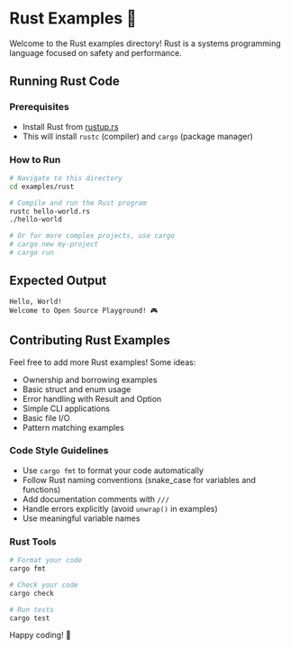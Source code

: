 # Rust Examples 🦀

Welcome to the Rust examples directory! Rust is a systems programming language focused on safety and performance.

## Running Rust Code

### Prerequisites
- Install Rust from [rustup.rs](https://rustup.rs/)
- This will install `rustc` (compiler) and `cargo` (package manager)

### How to Run
```bash
# Navigate to this directory
cd examples/rust

# Compile and run the Rust program
rustc hello-world.rs
./hello-world

# Or for more complex projects, use cargo
# cargo new my-project
# cargo run
```

## Expected Output
```
Hello, World!
Welcome to Open Source Playground! 🎮
```

## Contributing Rust Examples

Feel free to add more Rust examples! Some ideas:
- Ownership and borrowing examples
- Basic struct and enum usage
- Error handling with Result and Option
- Simple CLI applications
- Basic file I/O
- Pattern matching examples

### Code Style Guidelines
- Use `cargo fmt` to format your code automatically
- Follow Rust naming conventions (snake_case for variables and functions)
- Add documentation comments with `///`
- Handle errors explicitly (avoid `unwrap()` in examples)
- Use meaningful variable names

### Rust Tools
```bash
# Format your code
cargo fmt

# Check your code
cargo check

# Run tests
cargo test
```

Happy coding! 🎉